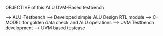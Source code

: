 OBJECTIVE of this ALU UVM-Based testbench

 --> ALU-Testbench 
 --> Developed simple ALU Design RTL module
 --> C-MODEL for golden data check and ALU operations 
 --> UVM Testbench development
 --> UVM based testcase

